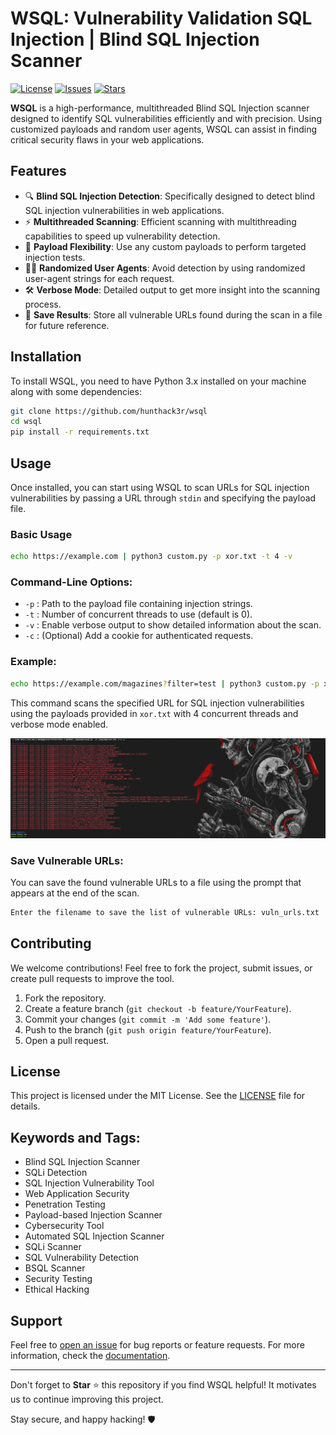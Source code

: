 
# WSQL: Vulnerability Validation SQL Injection | Blind SQL Injection Scanner

[![License](https://img.shields.io/github/license/hunthack3r/wsql)](https://github.com/hunthack3r/wsql/blob/main/LICENSE) 
[![Issues](https://img.shields.io/github/issues/hunthack3r/wsql)](https://github.com/hunthack3r/wsql/issues)
[![Stars](https://img.shields.io/github/stars/hunthack3r/wsql)](https://github.com/hunthack3r/wsql/stargazers)

**WSQL** is a high-performance, multithreaded Blind SQL Injection scanner designed to identify SQL vulnerabilities efficiently and with precision. Using customized payloads and random user agents, WSQL can assist in finding critical security flaws in your web applications.

## Features

- 🔍 **Blind SQL Injection Detection**: Specifically designed to detect blind SQL injection vulnerabilities in web applications.
- ⚡ **Multithreaded Scanning**: Efficient scanning with multithreading capabilities to speed up vulnerability detection.
- 🎯 **Payload Flexibility**: Use any custom payloads to perform targeted injection tests.
- 🕵️‍♂️ **Randomized User Agents**: Avoid detection by using randomized user-agent strings for each request.
- 🛠️ **Verbose Mode**: Detailed output to get more insight into the scanning process.
- 📝 **Save Results**: Store all vulnerable URLs found during the scan in a file for future reference.

## Installation

To install WSQL, you need to have Python 3.x installed on your machine along with some dependencies:

```bash
git clone https://github.com/hunthack3r/wsql
cd wsql
pip install -r requirements.txt
```

## Usage

Once installed, you can start using WSQL to scan URLs for SQL injection vulnerabilities by passing a URL through `stdin` and specifying the payload file.

### Basic Usage

```bash
echo https://example.com | python3 custom.py -p xor.txt -t 4 -v
```

### Command-Line Options:

- `-p` : Path to the payload file containing injection strings.
- `-t` : Number of concurrent threads to use (default is 0).
- `-v` : Enable verbose output to show detailed information about the scan.
- `-c` : (Optional) Add a cookie for authenticated requests.

### Example:

```bash
echo https://example.com/magazines?filter=test | python3 custom.py -p xor.txt -t 4 -v
```

This command scans the specified URL for SQL injection vulnerabilities using the payloads provided in `xor.txt` with 4 concurrent threads and verbose mode enabled.

![Example Screenshot](example.png)

### Save Vulnerable URLs:

You can save the found vulnerable URLs to a file using the prompt that appears at the end of the scan.

```bash
Enter the filename to save the list of vulnerable URLs: vuln_urls.txt
```

## Contributing

We welcome contributions! Feel free to fork the project, submit issues, or create pull requests to improve the tool. 

1. Fork the repository.
2. Create a feature branch (`git checkout -b feature/YourFeature`).
3. Commit your changes (`git commit -m 'Add some feature'`).
4. Push to the branch (`git push origin feature/YourFeature`).
5. Open a pull request.

## License

This project is licensed under the MIT License. See the [LICENSE](https://github.com/hunthack3r/wsql/blob/main/LICENSE) file for details.

## Keywords and Tags:

- Blind SQL Injection Scanner
- SQLi Detection
- SQL Injection Vulnerability Tool
- Web Application Security
- Penetration Testing
- Payload-based Injection Scanner
- Cybersecurity Tool
- Automated SQL Injection Scanner
- SQLi Scanner
- SQL Vulnerability Detection
- BSQL Scanner
- Security Testing
- Ethical Hacking

## Support

Feel free to [open an issue](https://github.com/hunthack3r/wsql/issues) for bug reports or feature requests. For more information, check the [documentation](https://github.com/hunthack3r/wsql/wiki).

---

Don't forget to **Star** ⭐ this repository if you find WSQL helpful! It motivates us to continue improving this project. 

Stay secure, and happy hacking! 🛡️
